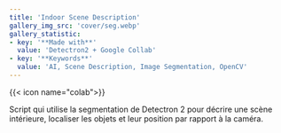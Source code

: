 ```yaml
---
title: 'Indoor Scene Description' 
gallery_img_src: 'cover/seg.webp'
gallery_statistic:
- key: '**Made with**'
  value: 'Detectron2 + Google Collab'
- key: '**Keywords**'
  value: 'AI, Scene Description, Image Segmentation, OpenCV'
---
```

{{< icon name="colab">}}

Script qui utilise la segmentation de Detectron 2 pour décrire une scène intérieure, localiser les objets et leur position par rapport à la caméra.
